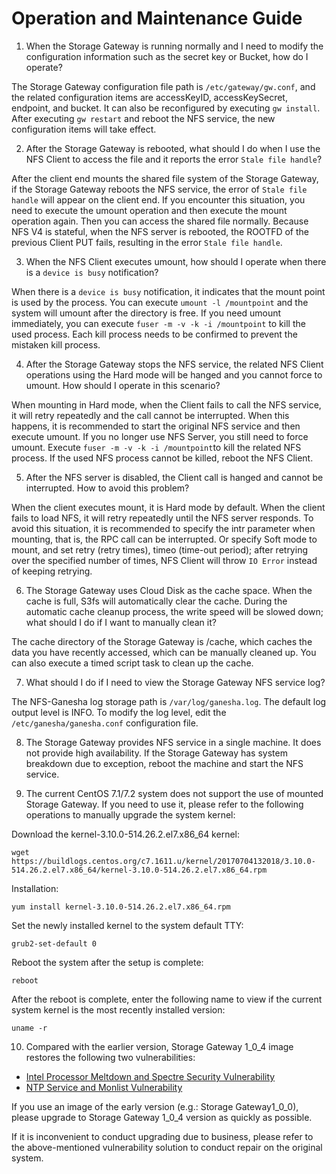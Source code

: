 # Operation and Maintenance Guide

1. When the Storage Gateway is running normally and I need to modify the configuration information such as the secret key or Bucket, how do I operate?

The Storage Gateway configuration file path is `/etc/gateway/gw.conf`, and the related configuration items are accessKeyID, accessKeySecret, endpoint, and bucket. It can also be reconfigured by executing `gw install`. After executing `gw restart` and reboot the NFS service, the new configuration items will take effect.

2. After the Storage Gateway is rebooted, what should I do when I use the NFS Client to access the file and it reports the error `Stale file handle`?

After the client end mounts the shared file system of the Storage Gateway, if the Storage Gateway reboots the NFS service, the error of `Stale file handle` will appear on the client end. If you encounter this situation, you need to execute the umount operation and then execute the mount operation again. Then you can access the shared file normally. Because NFS V4 is stateful, when the NFS server is rebooted, the ROOTFD of the previous Client PUT fails, resulting in the error `Stale file handle`.

3. When the NFS Client executes umount, how should I operate when there is a `device is busy` notification?

When there is a `device is busy` notification, it indicates that the mount point is used by the process. You can execute `umount -l /mountpoint` and the system will umount after the directory is free. If you need umount immediately, you can execute `fuser -m -v -k -i /mountpoint` to kill the used process. Each kill process needs to be confirmed to prevent the mistaken kill process.

4. After the Storage Gateway stops the NFS service, the related NFS Client operations using the Hard mode will be hanged and you cannot force to umount. How should I operate in this scenario?

When mounting in Hard mode, when the Client fails to call the NFS service, it will retry repeatedly and the call cannot be interrupted. When this happens, it is recommended to start the original NFS service and then execute umount. If you no longer use NFS Server, you still need to force umount. Execute `fuser -m -v -k -i /mountpoint`to kill the related NFS process. If the used NFS process cannot be killed, reboot the NFS Client.

5. After the NFS server is disabled, the Client call is hanged and cannot be interrupted. How to avoid this problem?

When the client executes mount, it is Hard mode by default. When the client fails to load NFS, it will retry repeatedly until the NFS server responds. To avoid this situation, it is recommended to specify the intr parameter when mounting, that is, the RPC call can be interrupted. Or specify Soft mode to mount, and set retry (retry times), timeo (time-out period); after retrying over the specified number of times, NFS Client will throw `IO Error` instead of keeping retrying.

6. The Storage Gateway uses Cloud Disk as the cache space. When the cache is full, S3fs will automatically clear the cache. During the automatic cache cleanup process, the write speed will be slowed down; what should I do if I want to manually clean it?

The cache directory of the Storage Gateway is /cache, which caches the data you have recently accessed, which can be manually cleaned up. You can also execute a timed script task to clean up the cache.

7. What should I do if I need to view the Storage Gateway NFS service log?

The NFS-Ganesha log storage path is `/var/log/ganesha.log`. The default log output level is INFO. To modify the log level, edit the `/etc/ganesha/ganesha.conf` configuration file.

8. The Storage Gateway provides NFS service in a single machine. It does not provide high availability. If the Storage Gateway has system breakdown due to exception, reboot the machine and start the NFS service.

9. The current CentOS 7.1/7.2 system does not support the use of mounted Storage Gateway. If you need to use it, please refer to the following operations to manually upgrade the system kernel:

Download the kernel-3.10.0-514.26.2.el7.x86_64 kernel:

```
wget https://buildlogs.centos.org/c7.1611.u/kernel/20170704132018/3.10.0-514.26.2.el7.x86_64/kernel-3.10.0-514.26.2.el7.x86_64.rpm
```

Installation:

```
yum install kernel-3.10.0-514.26.2.el7.x86_64.rpm
```

Set the newly installed kernel to the system default TTY:

```
grub2-set-default 0
```

Reboot the system after the setup is complete:

```
reboot
```

After the reboot is complete, enter the following name to view if the current system kernel is the most recently installed version:

```
uname -r
```
10. Compared with the earlier version, Storage Gateway 1_0_4 image restores the following two vulnerabilities:
- [Intel Processor Meltdown and Spectre Security Vulnerability](https://docs.jdcloud.com/en/security-instruction/intel-meltdown-spectre-solution)
- [NTP Service and Monlist Vulnerability](https://docs.jdcloud.com/en/security-instruction/ntp-monlist-vulnerability)

If you use an image of the early version (e.g.: Storage Gateway1_0_0), please upgrade to Storage Gateway 1_0_4 version as quickly as possible.

If it is inconvenient to conduct upgrading due to business, please refer to the above-mentioned vulnerability solution to conduct repair on the original system.
